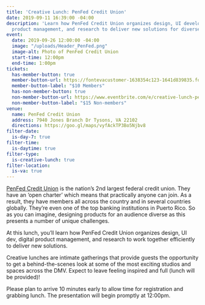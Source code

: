 ```yaml
---
title: 'Creative Lunch: PenFed Credit Union'
date: 2019-09-11 16:39:00 -04:00
description: 'Learn how PenFed Credit Union organizes design, UI development, digital
  product management, and research to deliver new solutions for diverse audiences. '
event:
  date: 2019-09-26 12:00:00 -04:00
  image: "/uploads/Header_PenFed.png"
  image-alt: Photo of PenFed Credit Union
  start-time: 12:00pm
  end-time: 1:00pm
tickets:
  has-member-button: true
  member-button-url: https://fontevacustomer-1638354c123-1641d839835.force.com/services/oauth2/authorize?client_id=3MVG9nthuDc9owbcOq7_07W.HriOQQPWTbMkrpOla.ajDQlTHf4_uby_mhwylcX.mJBU2O2SppTiZMS0J_HJd&response_type=code&redirect_uri=https://ikit.aiga.org/ikit_national_util/ikit-national-util-sso-redirect/&state=https%3A%2F%2Fdc.aiga.org%2Fevent%2Fcreative-lunch-penfed-credit-union%2F%3Fredirect_source%3Deventbrite_register
  member-button-label: "$10 Members"
  has-non-member-button: true
  non-member-button-url: https://www.eventbrite.com/e/creative-lunch-penfed-credit-union-tickets-72465156233
  non-member-button-label: "$15 Non-members"
venue:
  name: PenFed Credit Union
  address: 7940 Jones Branch Dr Tysons, VA 22102
  directions: https://goo.gl/maps/vyfAckTP3Bo5Njbv8
filter-date:
  is-day-7: true
filter-time:
  is-daytime: true
filter-type:
  is-creative-lunch: true
filter-location:
  is-va: true
---
```


[PenFed Credit Union](https://www.penfed.org/about-penfed) is the nation’s 2nd largest federal credit union. They have an ‘open charter’ which means that practically anyone can join. As a result, they have members all across the country and in several countries globally. They’re even one of the top banking institutions in Puerto Rico.  So as you can imagine, designing products for an audience diverse as this presents a number of unique challenges.

At this lunch, you’ll learn how PenFed Credit Union organizes design, UI dev, digital product management, and research to work together efficiently to deliver new solutions.

Creative lunches are intimate gatherings that provide guests the opportunity to get a behind-the-scenes look at some of the most exciting studios and spaces across the DMV. Expect to leave feeling inspired and full (lunch will be provided)!

Please plan to arrive 10 minutes early to allow time for registration and grabbing lunch. The presentation will begin promptly at 12:00pm.